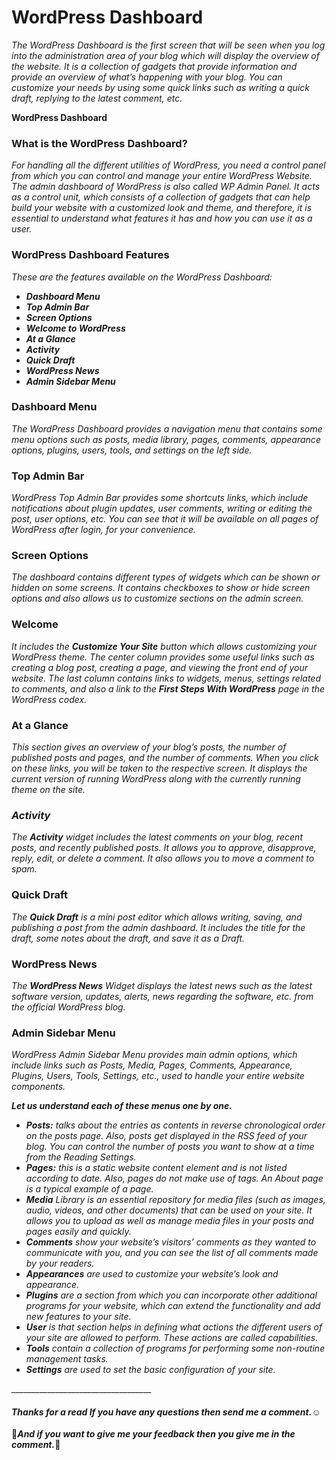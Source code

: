 # WordPress Dashboard

*The WordPress Dashboard is the first screen that will be seen when you log into the administration area of your blog which will display the overview of the website. It is a collection of gadgets that provide information and provide an overview of what’s happening with your blog. You can customize your needs by using some quick links such as writing a quick draft, replying to the latest comment, etc.*

**WordPress Dashboard**

### What is the WordPress Dashboard?

*For handling all the different utilities of WordPress, you need a control panel from which you can control and manage your entire WordPress Website. The admin dashboard of WordPress is also called WP Admin Panel. It acts as a control unit, which consists of a collection of gadgets that can help build your website with a customized look and theme, and therefore, it is essential to understand what features it has and how you can use it as a user.*

### WordPress Dashboard Features

*These are the features available on the WordPress Dashboard:*

*   ***Dashboard Menu***
*   ***Top Admin Bar***
*   ***Screen Options***
*   ***Welcome to WordPress***
*   ***At a Glance***
*   ***Activity***
*   ***Quick Draft***
*   ***WordPress News***
*   ***Admin Sidebar Menu***

### Dashboard Menu

*The WordPress Dashboard provides a navigation menu that contains some menu options such as posts, media library, pages, comments, appearance options, plugins, users, tools, and settings on the left side.*

### Top Admin Bar

*WordPress Top Admin Bar provides some shortcuts links, which include notifications about plugin updates, user comments, writing or editing the post, user options, etc. You can see that it will be available on all pages of WordPress after login, for your convenience.*

### Screen Options

*The dashboard contains different types of widgets which can be shown or hidden on some screens. It contains checkboxes to show or hide screen options and also allows us to customize sections on the admin screen.*

### Welcome

*It includes the* ***Customize Your Site*** *button which allows customizing your WordPress theme. The center column provides some useful links such as creating a blog post, creating a page, and viewing the front end of your website. The last column contains links to widgets, menus, settings related to comments, and also a link to the* ***First Steps With WordPress*** *page in the WordPress codex.*

### At a Glance

*This section gives an overview of your blog’s posts, the number of published posts and pages, and the number of comments. When you click on these links, you will be taken to the respective screen. It displays the current version of running WordPress along with the currently running theme on the site.*

### *Activity*

*The* ***Activity*** *widget includes the latest comments on your blog, recent posts, and recently published posts. It allows you to approve, disapprove, reply, edit, or delete a comment. It also allows you to move a comment to spam.*

### Quick Draft

*The* ***Quick Draft*** *is a mini post editor which allows writing, saving, and publishing a post from the admin dashboard. It includes the title for the draft, some notes about the draft, and save it as a Draft.*

### WordPress News

*The* ***WordPress News*** *Widget displays the latest news such as the latest software version, updates, alerts, news regarding the software, etc. from the official WordPress blog.*

### Admin Sidebar Menu

*WordPress Admin Sidebar Menu provides main admin options, which include links such as Posts, Media, Pages, Comments, Appearance, Plugins, Users, Tools, Settings, etc., used to handle your entire website components.*

***Let us understand each of these menus one by one.***

*   ***Posts:*** *talks about the entries as contents in reverse chronological order on the posts page. Also, posts get displayed in the RSS feed of your blog. You can control the number of posts you want to show at a time from the Reading Settings.*
*   ***Pages:*** *this is a static website content element and is not listed according to date. Also, pages do not make use of tags. An About page is a typical example of a page.*
*   ***Media*** *Library is an essential repository for media files (such as images, audio, videos, and other documents) that can be used on your site. It allows you to upload as well as manage media files in your posts and pages easily and quickly.*
*   ***Comments*** *show your website’s visitors’ comments as they wanted to communicate with you, and you can see the list of all comments made by your readers.*
*   ***Appearances*** *are used to customize your website’s look and appearance.*
*   ***Plugins*** *are a section from which you can incorporate other additional programs for your website, which can extend the functionality and add new features to your site.*
*   ***User*** *is that section helps in defining what actions the different users of your site are allowed to perform. These actions are called capabilities.*
*   ***Tools*** *contain a collection of programs for performing some non-routine management tasks.*
*   ***Settings*** *are used to set the basic configuration of your site.*

\_\_\_\_\_\_\_\_\_\_\_\_\_\_\_\_\_\_\_\_\_\_\_\_\_\_\_\_\_\_\_\_\_\_\_

#### ***Thanks for a read If you have any questions then send me a comment.☺️***

💞***And if you want to give me your feedback then you give me in the comment.***💖